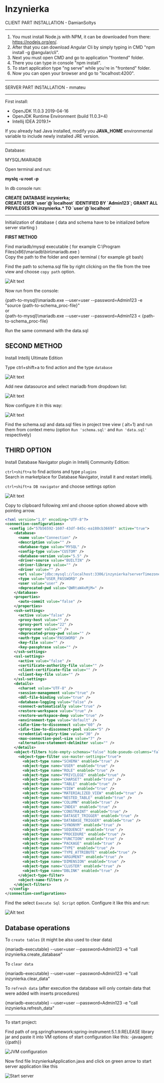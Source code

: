 # Inzynierka

CLIENT PART INSTALLATION - DamianSoltys
***

1. You must install Node.js with NPM, it can be downloaded from there: https://nodejs.org/en/.
2. After that you can download Angular Cli by simply typing in CMD "npm install -g @angular/cli".
3. Next you must open CMD and go to application "frontend" folder.
4. There you can type in console "npm install".
5. To start application type "ng serve" while you're in "frontend" folder.
6. Now you can open your browser and go to "localhost:4200".

***

SERVER PART INSTALLATION - mmateu
***
First install:
* OpenJDK 11.0.3 2019-04-16
* OpenJDK Runtime Environment (build 11.0.3+4)
* Intellij IDEA 2019.1+


If you already had Java installed, 
modify you **JAVA_HOME** environmental variable to include newly installed JRE version.

***
Database:

MYSQL/MARIADB

Open terminal and run: 

**myslq -u root -p**

In db console run: 

**CREATE DATABASE inzynierka;**  
**CREATE USER \`user\`@\`localhost\` IDENTIFIED BY \`Admin123\`;**
**GRANT ALL PRIVILEGES ON inzynierka.\* TO \`user\`@\`localhost\`**

***
Initialization of database ( data and schema have to be initialized before server starting )

**FIRST METHOD** 

Find mariadb/mysql executable ( for example C:\Program Files(x86)\mariadb\bin\mariadb.exe )   
Copy the path to the folder and open terminal ( for example git bash) 


Find the path to schema.sql file by right clicking on the file from the tree view and choose 
`copy path` option.


![Alt text](./docs/file1.png)  


Now run from the console: 

{path-to-mysql}\mariadb.exe --user=user --password=Admin123 -e "source {path-to-schema_proc-file}"  
or  
{path-to-mysql}\mariadb.exe --user=user --password=Admin123 < {path-to-schema_proc-file}

Run the same command with the data.sql  

**SECOND METHOD** 
---
Install Intellij Ultimate Edition

Type ctrl+shift+a to find action and the type `database`  


![Alt text](./docs/file2.png)

Add new  datasource and select mariadb from dropdown list:  

![Alt text](./docs/file3.png)

Now configure it in this way:


![Alt text](./docs/file4.png)

Find the schema.sql and data.sql files in project tree view ( alt+1) and 
run them from context menu (option `Run 'schema.sql'` and `Run 'data.sql'` respectively)



**THIRD OPTION** 
--

Install Database Navigator plugin in Intellij Community Edition:

`ctrl+shift+a` to find actions and type `plugins`  
Search in marketplace for Database Navigator, install it and restart intellij.

`ctrl+shift+a DB navigator` and choose settings option 

![Alt text](./docs/file5.png)



Copy to clipboard following xml and choose option showed above with pointing arrow. 



```xml
<?xml version="1.0" encoding="UTF-8"?>
<connection-configurations>
  <config id="57b56592-1607-43df-845c-ea180cb3669f" active="true">
    <database>
      <name value="Connection" />
      <description value="" />
      <database-type value="MYSQL" />
      <config-type value="CUSTOM" />
      <database-version value="5.5" />
      <driver-source value="BUILTIN" />
      <driver-library value="" />
      <driver value="" />
      <url value="jdbc:mysql://localhost:3306/inzynierka?serverTimezone=Europe/Warsaw" />
      <type value="USER_PASSWORD" />
      <user value="user" />
      <deprecated-pwd value="QWRtaW4xMjM=" />
    </database>
    <properties>
      <auto-commit value="false" />
    </properties>
    <ssh-settings>
      <active value="false" />
      <proxy-host value="" />
      <proxy-port value="22" />
      <proxy-user value="" />
      <deprecated-proxy-pwd value="" />
      <auth-type value="PASSWORD" />
      <key-file value="" />
      <key-passphrase value="" />
    </ssh-settings>
    <ssl-settings>
      <active value="false" />
      <certificate-authority-file value="" />
      <client-certificate-file value="" />
      <client-key-file value="" />
    </ssl-settings>
    <details>
      <charset value="UTF-8" />
      <session-management value="true" />
      <ddl-file-binding value="true" />
      <database-logging value="false" />
      <connect-automatically value="true" />
      <restore-workspace value="true" />
      <restore-workspace-deep value="true" />
      <environment-type value="default" />
      <idle-time-to-disconnect value="60" />
      <idle-time-to-disconnect-pool value="5" />
      <credential-expiry-time value="30" />
      <max-connection-pool-size value="7" />
      <alternative-statement-delimiter value="" />
    </details>
    <object-filters hide-empty-schemas="false" hide-pseudo-columns="false">
      <object-type-filter use-master-settings="true">
        <object-type name="SCHEMA" enabled="true" />
        <object-type name="USER" enabled="true" />
        <object-type name="ROLE" enabled="true" />
        <object-type name="PRIVILEGE" enabled="true" />
        <object-type name="CHARSET" enabled="true" />
        <object-type name="TABLE" enabled="true" />
        <object-type name="VIEW" enabled="true" />
        <object-type name="MATERIALIZED_VIEW" enabled="true" />
        <object-type name="NESTED_TABLE" enabled="true" />
        <object-type name="COLUMN" enabled="true" />
        <object-type name="INDEX" enabled="true" />
        <object-type name="CONSTRAINT" enabled="true" />
        <object-type name="DATASET_TRIGGER" enabled="true" />
        <object-type name="DATABASE_TRIGGER" enabled="true" />
        <object-type name="SYNONYM" enabled="true" />
        <object-type name="SEQUENCE" enabled="true" />
        <object-type name="PROCEDURE" enabled="true" />
        <object-type name="FUNCTION" enabled="true" />
        <object-type name="PACKAGE" enabled="true" />
        <object-type name="TYPE" enabled="true" />
        <object-type name="TYPE_ATTRIBUTE" enabled="true" />
        <object-type name="ARGUMENT" enabled="true" />
        <object-type name="DIMENSION" enabled="true" />
        <object-type name="CLUSTER" enabled="true" />
        <object-type name="DBLINK" enabled="true" />
      </object-type-filter>
      <object-name-filters />
    </object-filters>
  </config>
</connection-configurations>
```

Find the select `Execute Sql Script` option.
Configure it like this and run: 

![Alt text](./docs/file6.png)



**Database operations**
--
To `create tables` (it might be also used to clear data)  

{mariadb-executable} --user=user --password=Admin123 -e "call inzynierka.create_database"

To `clear data`  

{mariadb-executable} --user=user --password=Admin123 -e "call inzynierka.clear_data"

To `refresh data` (after execution the database will only contain data that were added with inserts procedures)  

{mariadb-executable} --user=user --password=Admin123 -e "call inzynierka.refresh_data"


***

To start project:

Find path of org.springframework:spring-instrument:5.1.9.RELEASE library jar and paste it
into VM options of start configuration like this: -javaagent:{{path}}


![JVM configuration](./docs/file7.png)

Now find file InzynierkaApplication.java and click on
green arrow to start server application like this

![Start server](./docs/file8.png)

